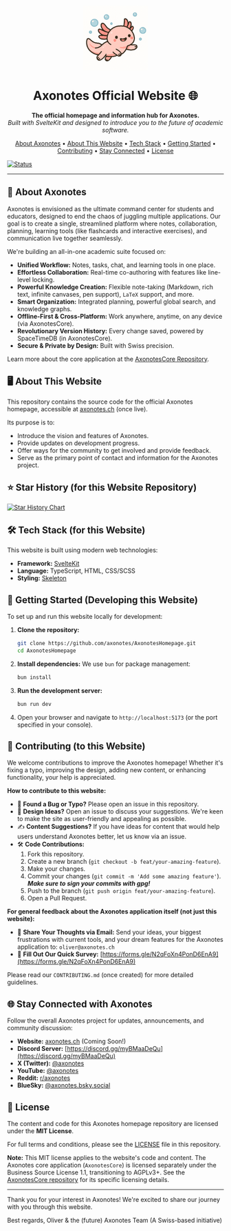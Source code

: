 <p align="center">
  <a href="https://axonotes.ch">
    <!-- Assuming assets folder is at the root of your homepage repo -->
    <img src="assets/logo_no_text.png" alt="Axonotes Logo" width="150"/>
  </a>
</p>

<h1 align="center">Axonotes Official Website 🌐</h1>

<p align="center">
  <strong>The official homepage and information hub for Axonotes.</strong>
  <br />
  <em>Built with SvelteKit and designed to introduce you to the future of academic software.</em>
</p>

<p align="center">
  <a href="#about-axonotes">About Axonotes</a> •
  <a href="#about-this-website">About This Website</a> •
  <a href="#tech-stack">Tech Stack</a> •
  <a href="#getting-started">Getting Started</a> •
  <a href="#contributing">Contributing</a> •
  <a href="#stay-connected-with-axonotes">Stay Connected</a> •
  <a href="#license">License</a>
</p>

[![Status](https://img.shields.io/badge/status-early%20development-orange)](https://github.com/axonotes/AxonotesHomepage)

---

## 🎯 About Axonotes

Axonotes is envisioned as the ultimate command center for students and educators, designed to end the chaos of juggling
multiple applications. Our goal is to create a single, streamlined platform where notes, collaboration, planning,
learning tools (like flashcards and interactive exercises), and communication live together seamlessly.

We're building an all-in-one academic suite focused on:

- **Unified Workflow:** Notes, tasks, chat, and learning tools in one place.
- **Effortless Collaboration:** Real-time co-authoring with features like line-level locking.
- **Powerful Knowledge Creation:** Flexible note-taking (Markdown, rich text, infinite canvases, pen support), `LaTeX`
  support, and more.
- **Smart Organization:** Integrated planning, powerful global search, and knowledge graphs.
- **Offline-First & Cross-Platform:** Work anywhere, anytime, on any device (via AxonotesCore).
- **Revolutionary Version History:** Every change saved, powered by SpaceTimeDB (in AxonotesCore).
- **Secure & Private by Design:** Built with Swiss precision.

Learn more about the core application at the [AxonotesCore Repository](https://github.com/axonotes/AxonotesCore).

## 🖥️ About This Website

This repository contains the source code for the official Axonotes homepage, accessible at [axonotes.ch](https://axonotes.ch) (once live).

Its purpose is to:

- Introduce the vision and features of Axonotes.
- Provide updates on development progress.
- Offer ways for the community to get involved and provide feedback.
- Serve as the primary point of contact and information for the Axonotes project.

## ⭐ Star History (for this Website Repository)

[![Star History Chart](https://api.star-history.com/svg?repos=axonotes/AxonotesHomepage&type=Date)](https://www.star-history.com/#axonotes/AxonotesHomepage&Date)

## 🛠️ Tech Stack (for this Website)

This website is built using modern web technologies:

- **Framework:** [SvelteKit](https://kit.svelte.dev/)
- **Language:** TypeScript, HTML, CSS/SCSS
- **Styling:** [Skeleton](https://skeleton.dev)

## 🚀 Getting Started (Developing this Website)

To set up and run this website locally for development:

1.  **Clone the repository:**
    ```bash
    git clone https://github.com/axonotes/AxonotesHomepage.git
    cd AxonotesHomepage
    ```
2.  **Install dependencies:**
    We use `bun` for package management:
    ```bash
    bun install
    ```
3.  **Run the development server:**
    ```bash
    bun run dev
    ```
4.  Open your browser and navigate to `http://localhost:5173` (or the port specified in your console).

## 🤝 Contributing (to this Website)

We welcome contributions to improve the Axonotes homepage! Whether it's fixing a typo, improving the design, adding new content, or enhancing functionality, your help is appreciated.

**How to contribute to this website:**

- 🔎 **Found a Bug or Typo?** Please open an issue in this repository.
- 🎨 **Design Ideas?** Open an issue to discuss your suggestions. We're keen to make the site as user-friendly and appealing as possible.
- ✍️ **Content Suggestions?** If you have ideas for content that would help users understand Axonotes better, let us know via an issue.
- 🛠️ **Code Contributions:**
    1.  Fork this repository.
    2.  Create a new branch (`git checkout -b feat/your-amazing-feature`).
    3.  Make your changes.
    4.  Commit your changes (`git commit -m 'Add some amazing feature'`). **_Make sure to sign your commits with gpg!_**
    5.  Push to the branch (`git push origin feat/your-amazing-feature`).
    6.  Open a Pull Request.

**For general feedback about the Axonotes application itself (not just this website):**

- 📧 **Share Your Thoughts via Email:** Send your ideas, your biggest frustrations with current tools, and your dream features for the Axonotes application to: `oliver@axonotes.ch`
- 📝 **Fill Out Our Quick Survey:** [https://forms.gle/N2qFoXn4PonD6EnA9](https://forms.gle/N2qFoXn4PonD6EnA9)

Please read our `CONTRIBUTING.md` (once created) for more detailed guidelines.

## 🌐 Stay Connected with Axonotes

Follow the overall Axonotes project for updates, announcements, and community discussion:

*   **Website:** [axonotes.ch](https://axonotes.ch) (Coming Soon!)
*   **Discord Server:** [https://discord.gg/myBMaaDeQu](https://discord.gg/myBMaaDeQu)
*   **X (Twitter):** [@axonotes](https://twitter.com/axonotes)
*   **YouTube:** [@axonotes](https://youtube.com/@axonotes)
*   **Reddit:** [r/axonotes](https://www.reddit.com/r/Axonotes/)
*   **BlueSky:** [@axonotes.bsky.social](https://bsky.app/profile/axonotes.bsky.social)

## 📜 License

The content and code for this Axonotes homepage repository are licensed under the **MIT License**.

For full terms and conditions, please see the [LICENSE](LICENSE) file in this repository.

**Note:** This MIT license applies to the website's code and content. The Axonotes core application (`AxonotesCore`) is licensed separately under the Business Source License 1.1, transitioning to AGPLv3+. See the [AxonotesCore repository](https://github.com/axonotes/AxonotesCore) for its specific licensing details.

---

Thank you for your interest in Axonotes! We're excited to share our journey with you through this website.

Best regards,
Oliver & the (future) Axonotes Team
(A Swiss-based initiative)
